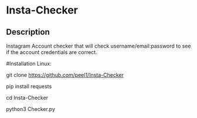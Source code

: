 # Insta-Checker

## Description 
Instagram Account checker that will check username/email:password to see if the account credentials are correct.

#Installation
Linux:
  
  git clone https://github.com/peel1/Insta-Checker
  
  pip install requests
  
  cd Insta-Checker
  
  python3 Checker.py

